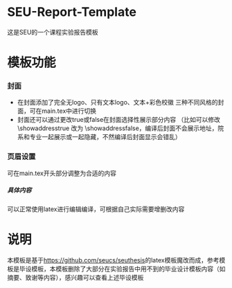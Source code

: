 # SEU-Report-Template
这是SEU的一个课程实验报告模板

# 模板功能
### 封面
- 在封面添加了完全无logo、只有文本logo、文本+彩色校徽 三种不同风格的封面，可在main.tex中进行切换
- 封面还可以通过更改true或false在封面选择性展示部分内容
  （比如可以修改\showaddresstrue 改为 \showaddressfalse，编译后封面不会展示地址，院系和专业一起展示或一起隐藏，不然编译后封面显示会错乱）
### 页眉设置
可在main.tex开头部分调整为合适的内容
##### 具体内容
可以正常使用latex进行编辑编译，可根据自己实际需要增删改内容

# 说明
本模板是基于<https://github.com/seucs/seuthesis>的latex模板魔改而成，参考模板是毕设模板，本模板删除了大部分在实验报告中用不到的毕业设计模板内容（如摘要、致谢等内容），感兴趣可以查看上述毕设模板
